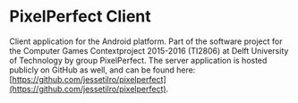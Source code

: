 # PixelPerfect Client
Client application for the Android platform. Part of the software project for the Computer Games Contextproject 2015-2016 (TI2806) at Delft University of Technology by group PixelPerfect. The server application is hosted publicly on GitHub as well, and can be found here: [https://github.com/jessetilro/pixelperfect](https://github.com/jessetilro/pixelperfect).
